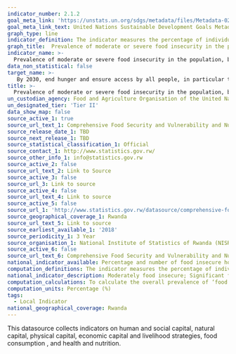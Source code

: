 ```yaml
---
indicator_number: 2.1.2
goal_meta_link: 'https://unstats.un.org/sdgs/metadata/files/Metadata-02-01-02.pdf'
goal_meta_link_text: United Nations Sustainable Development Goals Metadata (pdf 894kB)
graph_type: line
indicator_definition: The indicator measures the percentage of individuals in the population who have experienced food insecurity at moderate or severe levels during the reference period. The severity of food insecurity, defined as a latent trait, is measured on the Food Insecurity Experience Scale global reference scale, a measurement standard established by FAO through the application of the Food Insecurity Experience Scale in more than 140 countries worldwide, starting in 2014.  
graph_title:  Prevalence of moderate or severe food insecurity in the population, based on CARI 
indicator_name: >-
  Prevalence of moderate or severe food insecurity in the population, based on the Food Insecurity Experience Scale (FIES)
data_non_statistical: false
target_name: >-
   By 2030, end hunger and ensure access by all people, in particular the poor and people in vulnerable situations, including infants, to safe, nutritious and sufficient food all year round 
title: >-
  Prevalence of moderate or severe food insecurity in the population, based on CARI
un_custodian_agency: Food and Agriculture Organisation of the United Nations (FAO) 
un_designated_tier: 'Tier II'
data_show_map: false
source_active_1: true
source_url_text_1: Comprehensive Food Security and Vulnerability and Nutrition Analysis Survey (CFSVA)
source_release_date_1: TBD
source_next_release_1: TBD
source_statistical_classification_1: Official
source_contact_1: http://www.statistics.gov.rw/
source_other_info_1: info@statistics.gov.rw
source_active_2: false
source_url_text_2: Link to Source
source_active_3: false
source_url_3: Link to source
source_active_4: false
source_url_text_4: Link to source
source_active_5: false
source_url_1: 'http://www.statistics.gov.rw/datasource/comprehensive-food-security-and-vulnerability-and-nutrition-analysis-survey-cfsva'
source_geographical_coverage_1: Rwanda
source_url_text_5: Link to source
source_earliest_available_1: '2018'
source_periodicity_1: 3 Year
source_organisation_1: National Institute of Statistics of Rwanda (NISR)
source_active_6: false
source_url_text_6: Comprehensive Food Security and Vulnerability and Nutrition Analysis Survey (CFSVA)
national_indicator_available: Percentage and number of food insecure households by province and district
computation_definitions: The indicator measures the percentage of individuals in the population who have experienced food insecurity at moderate or severe levels during the reference period. The severity of food insecurity, defined as a latent trait, is measured on the Food Insecurity Experience Scale global reference scale, a measurement standard established by FAO through the application of the Food Insecurity Experience Scale in more than 140 countries worldwide, starting in 2014.
national_indicator_description: Moderately food insecure; Significant food consumption gaps. These households use a high share of their budget to cover food needs and the majority of households have to use negative coping strategies in order to make a living, although only a few use the more serious coping strategies. Severely food insecure; Poor food consumption and the majority of households are using a very high share of their budget to acquire food. Almost half of these households have used one of the most serious irreversible coping strategies with the resulting risk of further deteriorating their food security situation.
computation_calculations: To calculate the overall prevalence of ‘food insecurity’ in the population, It is the sum of the rates of the two most severe categories (‘moderately food insecure’ and ‘severely food insecure’)
computation_units: Percentage (%)
tags:
  - Local Indicator
national_geographical_coverage: Rwanda
---
```

This datasource collects indicators on human and social capital, natural capital, physical capital, economic capital and livelihood strategies, food consumption , and health and nutrition.

